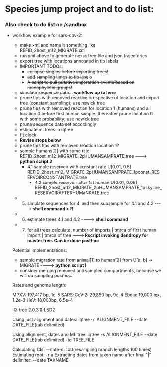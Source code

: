 # Species jump project and to do list:

### Also check to do list on /sandbox
- workflow example for sars-cov-2:
	- make xml and name it something like REFID_2host_m12_MIGRATE.xml
	- run xml above to generate nexus tree file and json trajectories
	- export tree with locations annotated in tip labels
	- IMPORTANT TODOs:
		- ~~collapse singles before exporting trees!~~
		- ~~add sampling times to tip labels~~
		- ~~A script to pull putative importation events based on monophyletic groups!~~ 
	- simulate sequence data...
	**workflow up to here**
	- prune tips with removed reaction irrespective of location and export tree (constant sampling); use newick tree
	- prune tips with removed reaction for location 1 (humans) and all location 0 before first human sample. thereafter prune location 0 with some probability; use newick tree
	- prune sequence data set accordingly
	- estimate ml trees in iqtree
	- fit clock 
	- **Revise steps below**
	- prune tips tips with removed reaction location 1?
	- sample humans[2] with some rate REFID_2host_m12_MIGRATE_2pHUMANSAMPRATE.tree ---> **python script 2**
	  - 4.1 sample reservoir with constant rate U[0.01, 0.5] REFID_2host_m12_MIGRATE_2pHUMANSAMPRATE_1pconst_RESERVOIRCONSTANTRATE.tree
		- 4.2 sample reservoir after 1st human U[0.01, 0.05] REFID_2host_m12_MIGRATE_2pHUMANSAMPRATE_1pskyline_RESERVOIRAFTERHUMANRATE.tree
	- 5. simulate sequences for 4. and then subsample for 4.1 and 4.2 ----> **shell command + R**
	- 6. estimate trees 4.1 and 4.2 ----> **shell command**
	- 7. for all trees calculate: number of imports | tmrca of first human import | tmrca of tree ---> **Rscript invoking dendropy for master tree. Can be done posthoc** 

  Potential implementations:
  	- sample migration rate from animal[1] to human[2] from U[a, b] -> MIGRATE ----> **python script 1**
    - consider merging removed and sampled compartments, because we will do sampling posthoc.
    
    
    Rates and genome length:
    
    MPXV: 197,417 bp, 1e-5
    SARS-CoV-2: 29,850 bp, 9e-4 
    Ebola: 19,000 bp , 1.2e-3 
    HeV: 18,000bp, 6.5e-4 
    
    
    IQ-tree 2.0.3 & LSD2
    
    Using just alignment and dates: iqtree -s ALIGNMENT_FILE --date DATE_FILE(tab delimited)  

    Using alignment, dates and ML tree: iqtree -s ALIGNMENT_FILE --date DATE_FILE(tab delimited) -te TREE_FILE
    
    Calculating CIs: --date-ci 100(resampling branch lengths 100 times) 
    Estimating root: -r a
    Extracting dates from taxon name after final "|" delimiter:  --date TAXNAME
    
